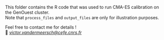 This folder contains the R code that was used to run CMA-ES calibration on the GenOuest cluster.  
Note that `process_files` and `output_files` are only for illustration purposes.

Feel free to contact me for details !  
:email: *victor.vandermeersch@cefe.cnrs.fr*
